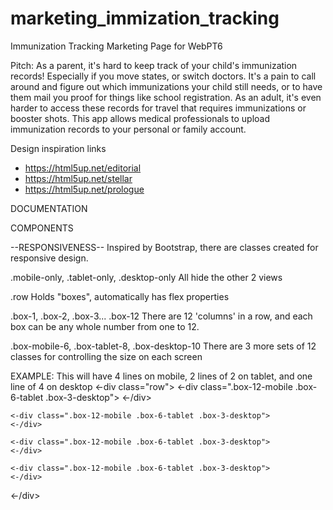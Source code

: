 # marketing_immization_tracking
Immunization Tracking Marketing Page for WebPT6

Pitch: As a parent, it's hard to keep track of your child's immunization records! Especially if you move states, or switch doctors.  It's a pain to call around and figure out which immunizations your child still needs, or to have them mail you proof for things like school registration.  As an adult, it's even harder to access these records for travel that requires immunizations or booster shots. This app allows medical professionals to upload immunization records to your personal or family account.

Design inspiration links
- https://html5up.net/editorial
- https://html5up.net/stellar
- https://html5up.net/prologue


DOCUMENTATION

COMPONENTS

--RESPONSIVENESS--
Inspired by Bootstrap, there are classes created for responsive design.

.mobile-only, .tablet-only, .desktop-only 
All hide the other 2 views

.row
Holds "boxes", automatically has flex properties

.box-1, .box-2, .box-3... .box-12
There are 12 'columns' in a row, and each box can be any whole number from one to 12.

.box-mobile-6, .box-tablet-8, .box-desktop-10
There are 3 more sets of 12 classes for controlling the size on each screen 

EXAMPLE:
This will have 4 lines on mobile, 2 lines of 2 on tablet, and one line of 4 on desktop
<-div class="row">
    <-div class=".box-12-mobile .box-6-tablet .box-3-desktop">
    <-/div>
    
    <-div class=".box-12-mobile .box-6-tablet .box-3-desktop">
    <-/div>
    
    <-div class=".box-12-mobile .box-6-tablet .box-3-desktop">
    <-/div>
    
    <-div class=".box-12-mobile .box-6-tablet .box-3-desktop">
    <-/div>
<-/div>